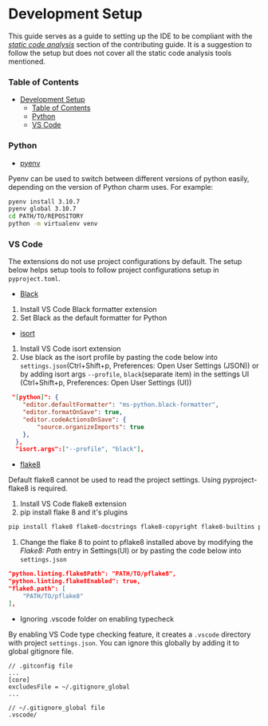 # Development Setup

This guide serves as a guide to setting up the IDE to be compliant with the
  [*static code analysis*](CONTRIBUTING.md/#static-code-analysis) section
  of the contributing guide. It is a suggestion to follow the setup but does
  not cover all the static code analysis tools mentioned.

### Table of Contents

- [Development Setup](#development-setup)
    - [Table of Contents](#table-of-contents)
    - [Python](#python)
    - [VS Code](#vs-code)

### Python

- [pyenv](https://github.com/pyenv/pyenv)

Pyenv can be used to switch between different versions of python easily, depending on the version of Python charm uses. For example:
```bash
pyenv install 3.10.7
pyenv global 3.10.7
cd PATH/TO/REPOSITORY
python -m virtualenv venv
```

### VS Code

The extensions do not use project configurations by default. The setup below helps setup tools to follow project configurations setup in `pyproject.toml`.

- [Black](https://marketplace.visualstudio.com/items?itemName=ms-python.black-formatter)

1. Install VS Code Black formatter extension
2. Set Black as the default formatter for Python

- [isort](https://marketplace.visualstudio.com/items?itemName=ms-python.isort)

1. Install VS Code isort extension
2. Use black as the isort profile by pasting the code below into `settings.json`(Ctrl+Shift+p, Preferences: Open User Settings (JSON)) or by adding isort args `--profile`, `black`(separate item) in the settings UI (Ctrl+Shift+p, Preferences: Open User Settings (UI))
```json
 "[python]": {
    "editor.defaultFormatter": "ms-python.black-formatter",
    "editor.formatOnSave": true,
    "editor.codeActionsOnSave": {
        "source.organizeImports": true
    },
  },
  "isort.args":["--profile", "black"],
```

- [flake8](https://marketplace.visualstudio.com/items?itemName=ms-python.flake8)

Default flake8 cannot be used to read the project settings. Using pyproject-flake8 is required.

1. Install VS Code flake8 extension
2. pip install flake 8 and it's plugins
```bash
pip install flake8 flake8-docstrings flake8-copyright flake8-builtins pyproject-flake8 pep8-naming
```
1. Change the flake 8 to point to pflake8 installed above by modifying the *Flake8: Path* entry in Settings(UI) or by pasting the code below into `settings.json`
```json
"python.linting.flake8Path": "PATH/TO/pflake8",
"python.linting.flake8Enabled": true,
"flake8.path": [
    "PATH/TO/pflake8"
],
```

- Ignoring .vscode folder on enabling typecheck

By enabling VS Code type checking feature, it creates a `.vscode` directory with project `settings.json`. You can ignore this globally by adding it to global gitignore file.
```
// .gitconfig file
...
[core]
excludesFile = ~/.gitignore_global
...

// ~/.gitignore_global file
.vscode/
```
